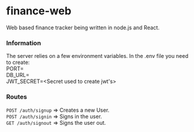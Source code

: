 # finance-web
Web based finance tracker being written in node.js and React.

### Information
The server relies on a few environment variables. In  the .env file you need to create:  
PORT=<port number>  
DB_URL=<url of your database>  
JWT_SECRET=<Secret used to create jwt's>  


### Routes

``` POST /auth/signup ``` => Creates a new User.  
``` POST /auth/signin ``` => Signs in the user.  
``` GET /auth/signout ``` => Signs the user out.   
